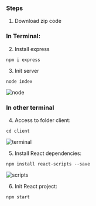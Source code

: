 ### Steps

1. Download zip code

### In Terminal:

2. Install express

`npm i express`

3. Init server

`node index`

![node](https://user-images.githubusercontent.com/68760595/156791580-55d9b7b8-0f0a-450b-9d51-637d84abfb45.PNG)

### In other terminal

4. Access to folder client:

`cd client`

![terminal](https://user-images.githubusercontent.com/68760595/156791909-5d0be66f-33bc-4503-8469-1a9304493947.PNG)

5. Install React dependencies:

`npm install react-scripts --save`

![scripts](https://user-images.githubusercontent.com/68760595/156793417-ddeb2d1c-c072-45d2-b5e2-9fecce6bcdc7.PNG)

6. Init React project:

`npm start`


